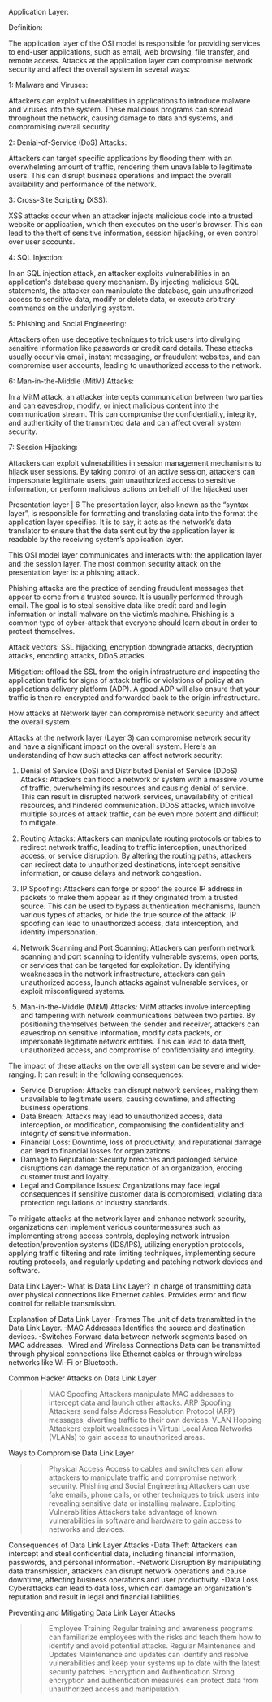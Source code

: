 Application Layer:

  Definition:
  
The application layer of the OSI model is responsible for providing services to end-user applications, such as email, web browsing, file transfer, and remote access. Attacks at the application layer can compromise network security and affect the overall system in several ways:

  1: Malware and Viruses:
  
Attackers can exploit vulnerabilities in applications to introduce malware and viruses into the system. These malicious programs can spread throughout the network, causing damage to data and systems, and compromising overall security.

  2: Denial-of-Service (DoS) Attacks:
  
Attackers can target specific applications by flooding them with an overwhelming amount of traffic, rendering them unavailable to legitimate users. This can disrupt business operations and impact the overall availability and performance of the network.
  
  3: Cross-Site Scripting (XSS):
  
XSS attacks occur when an attacker injects malicious code into a trusted website or application, which then executes on the user's browser. This can lead to the theft of sensitive information, session hijacking, or even control over user accounts.
  
  4: SQL Injection:
  
In an SQL injection attack, an attacker exploits vulnerabilities in an application's database query mechanism. By injecting malicious SQL statements, the attacker can manipulate the database, gain unauthorized access to sensitive data, modify or delete data, or execute arbitrary commands on the underlying system.
  
  5: Phishing and Social Engineering: 
  
Attackers often use deceptive techniques to trick users into divulging sensitive information like passwords or credit card details. These attacks usually occur via email, instant messaging, or fraudulent websites, and can compromise user accounts, leading to unauthorized access to the network.
  
  6: Man-in-the-Middle (MitM) Attacks:
  
In a MitM attack, an attacker intercepts communication between two parties and can eavesdrop, modify, or inject malicious content into the communication stream. This can compromise the confidentiality, integrity, and authenticity of the transmitted data and can affect overall system security.
  
  7: Session Hijacking:
  
Attackers can exploit vulnerabilities in session management mechanisms to hijack user sessions. By taking control of an active session, attackers can impersonate legitimate users, gain unauthorized access to sensitive information, or perform malicious actions on behalf of the hijacked user

Presentation layer | 6
The presentation layer, also known as the “syntax layer”, is responsible for formatting and translating data into the format the application layer specifies. It is to say, it acts as the network’s data translator to ensure that the data sent out by the application layer is readable by the receiving system’s application layer.

This OSI model layer communicates and interacts with: the application layer and the session layer.
The most common security attack on the presentation layer is: a phishing attack. 

Phishing attacks are the practice of sending fraudulent messages that appear to come from a trusted source. It is usually performed through email. The goal is to steal sensitive data like credit card and login information or install malware on the victim’s machine. Phishing is a common type of cyber-attack that everyone should learn about in order to protect themselves.

Attack vectors: SSL hijacking, encryption downgrade attacks, decryption attacks, encoding attacks, DDoS attacks


Mitigation: offload the SSL from the origin infrastructure and inspecting the application traffic for signs of attack traffic or violations of policy at an applications delivery platform (ADP). A good ADP will also ensure that your traffic is then re-encrypted and forwarded back to the origin infrastructure.

How attacks at Network layer can compromise network security and affect the overall system.

Attacks at the network layer (Layer 3) can compromise network security and have a significant impact on the overall system. Here's an understanding of how such attacks can affect network security:

1. Denial of Service (DoS) and Distributed Denial of Service (DDoS) Attacks: Attackers can flood a network or system with a massive volume of traffic, overwhelming its resources and causing denial of service. This can result in disrupted network services, unavailability of critical resources, and hindered communication. DDoS attacks, which involve multiple sources of attack traffic, can be even more potent and difficult to mitigate.

2. Routing Attacks: Attackers can manipulate routing protocols or tables to redirect network traffic, leading to traffic interception, unauthorized access, or service disruption. By altering the routing paths, attackers can redirect data to unauthorized destinations, intercept sensitive information, or cause delays and network congestion.

3. IP Spoofing: Attackers can forge or spoof the source IP address in packets to make them appear as if they originated from a trusted source. This can be used to bypass authentication mechanisms, launch various types of attacks, or hide the true source of the attack. IP spoofing can lead to unauthorized access, data interception, and identity impersonation.

4. Network Scanning and Port Scanning: Attackers can perform network scanning and port scanning to identify vulnerable systems, open ports, or services that can be targeted for exploitation. By identifying weaknesses in the network infrastructure, attackers can gain unauthorized access, launch attacks against vulnerable services, or exploit misconfigured systems.

5. Man-in-the-Middle (MitM) Attacks: MitM attacks involve intercepting and tampering with network communications between two parties. By positioning themselves between the sender and receiver, attackers can eavesdrop on sensitive information, modify data packets, or impersonate legitimate network entities. This can lead to data theft, unauthorized access, and compromise of confidentiality and integrity.

The impact of these attacks on the overall system can be severe and wide-ranging. It can result in the following consequences:

- Service Disruption: Attacks can disrupt network services, making them unavailable to legitimate users, causing downtime, and affecting business operations.
- Data Breach: Attacks may lead to unauthorized access, data interception, or modification, compromising the confidentiality and integrity of sensitive information.
- Financial Loss: Downtime, loss of productivity, and reputational damage can lead to financial losses for organizations.
- Damage to Reputation: Security breaches and prolonged service disruptions can damage the reputation of an organization, eroding customer trust and loyalty.
- Legal and Compliance Issues: Organizations may face legal consequences if sensitive customer data is compromised, violating data protection regulations or industry standards.

To mitigate attacks at the network layer and enhance network security, organizations can implement various countermeasures such as implementing strong access controls, deploying network intrusion detection/prevention systems (IDS/IPS), utilizing encryption protocols, applying traffic filtering and rate limiting techniques, implementing secure routing protocols, and regularly updating and patching network devices and software.

Data Link Layer:-
What is Data Link Layer?
In charge of transmitting data over physical connections like Ethernet cables. Provides error and flow control for reliable transmission.

Explanation of Data Link Layer
-Frames
The unit of data transmitted in the Data Link Layer.
-MAC Addresses
Identifies the source and destination devices.
-Switches
Forward data between network segments based on MAC addresses.
-Wired and Wireless Connections
Data can be transmitted through physical connections like Ethernet cables or through wireless networks like Wi-Fi or Bluetooth.

Common Hacker Attacks on Data Link Layer
>>MAC Spoofing
Attackers manipulate MAC addresses to intercept data and launch other attacks.
>>ARP Spoofing
Attackers send false Address Resolution Protocol (ARP) messages, diverting traffic to their own devices.
>>VLAN Hopping
Attackers exploit weaknesses in Virtual Local Area Networks (VLANs) to gain access to unauthorized areas.

Ways to Compromise Data Link Layer
>>Physical Access
Access to cables and switches can allow attackers to manipulate traffic and compromise network security.
>>Phishing and Social Engineering
Attackers can use fake emails, phone calls, or other techniques to trick users into revealing sensitive data or installing malware.
>>Exploiting Vulnerabilities
Attackers take advantage of known vulnerabilities in software and hardware to gain access to networks and devices.

Consequences of Data Link Layer Attacks
-Data Theft
Attackers can intercept and steal confidential data, including financial information, passwords, and personal information.
-Network Disruption
By manipulating data transmission, attackers can disrupt network operations and cause downtime, affecting business operations and user productivity.
-Data Loss
Cyberattacks can lead to data loss, which can damage an organization's reputation and result in legal and financial liabilities.

Preventing and Mitigating Data Link Layer Attacks
>>Employee Training
Regular training and awareness programs can familiarize employees with the risks and teach them how to identify and avoid potential attacks.
>>Regular Maintenance and Updates
Maintenance and updates can identify and resolve vulnerabilities and keep your systems up to date with the latest security patches.
>>Encryption and Authentication
Strong encryption and authentication measures can protect data from unauthorized access and manipulation.
